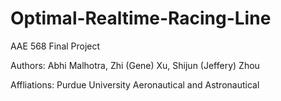 # Optimal-Realtime-Racing-Line
AAE 568 Final Project

Authors: Abhi Malhotra, Zhi (Gene) Xu, Shijun (Jeffery) Zhou

Affliations: Purdue University Aeronautical and Astronautical 
